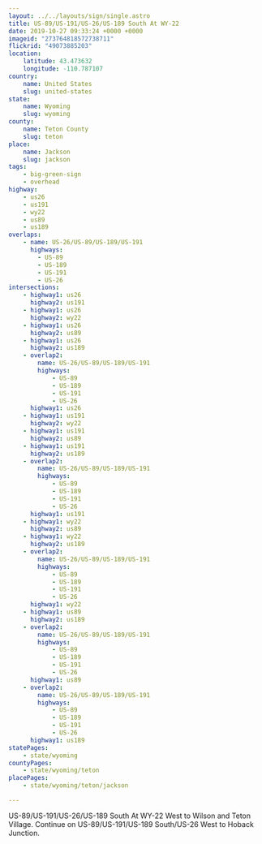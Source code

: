```yaml
---
layout: ../../layouts/sign/single.astro
title: US-89/US-191/US-26/US-189 South At WY-22
date: 2019-10-27 09:33:24 +0000 +0000
imageid: "273764818572738711"
flickrid: "49073885203"
location:
    latitude: 43.473632
    longitude: -110.787107
country:
    name: United States
    slug: united-states
state:
    name: Wyoming
    slug: wyoming
county:
    name: Teton County
    slug: teton
place:
    name: Jackson
    slug: jackson
tags:
    - big-green-sign
    - overhead
highway:
    - us26
    - us191
    - wy22
    - us89
    - us189
overlaps:
    - name: US-26/US-89/US-189/US-191
      highways:
        - US-89
        - US-189
        - US-191
        - US-26
intersections:
    - highway1: us26
      highway2: us191
    - highway1: us26
      highway2: wy22
    - highway1: us26
      highway2: us89
    - highway1: us26
      highway2: us189
    - overlap2:
        name: US-26/US-89/US-189/US-191
        highways:
            - US-89
            - US-189
            - US-191
            - US-26
      highway1: us26
    - highway1: us191
      highway2: wy22
    - highway1: us191
      highway2: us89
    - highway1: us191
      highway2: us189
    - overlap2:
        name: US-26/US-89/US-189/US-191
        highways:
            - US-89
            - US-189
            - US-191
            - US-26
      highway1: us191
    - highway1: wy22
      highway2: us89
    - highway1: wy22
      highway2: us189
    - overlap2:
        name: US-26/US-89/US-189/US-191
        highways:
            - US-89
            - US-189
            - US-191
            - US-26
      highway1: wy22
    - highway1: us89
      highway2: us189
    - overlap2:
        name: US-26/US-89/US-189/US-191
        highways:
            - US-89
            - US-189
            - US-191
            - US-26
      highway1: us89
    - overlap2:
        name: US-26/US-89/US-189/US-191
        highways:
            - US-89
            - US-189
            - US-191
            - US-26
      highway1: us189
statePages:
    - state/wyoming
countyPages:
    - state/wyoming/teton
placePages:
    - state/wyoming/teton/jackson

---
```

US-89/US-191/US-26/US-189 South At WY-22 West to Wilson and Teton Village.  Continue on US-89/US-191/US-189 South/US-26 West to Hoback Junction.